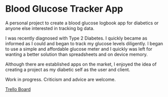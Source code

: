 # Blood Glucose Tracker App

A personal project to create a blood glucose logbook app for diabetics or anyone else interested in tracking bg data.

I was recently diagnosed with Type 2 Diabetes. I quickly became as informed as I could and began to track my glucose levels diligently.
I began to use a simple and affordable glucose meter and I quickly was left for wanting a better solution than spreadsheets and on device memory. 

Although there are established apps on the market, I enjoyed the idea of creating a project as my diabetic self as the user and client.

Work in progress. Criticism and advice are welcome.

[Trello Board](https://trello.com/b/PVswNIJN/bg-tracker-app) 
